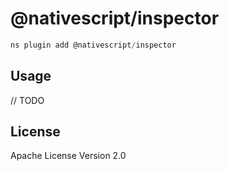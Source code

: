 # @nativescript/inspector

```javascript
ns plugin add @nativescript/inspector
```

## Usage

// TODO

## License

Apache License Version 2.0

